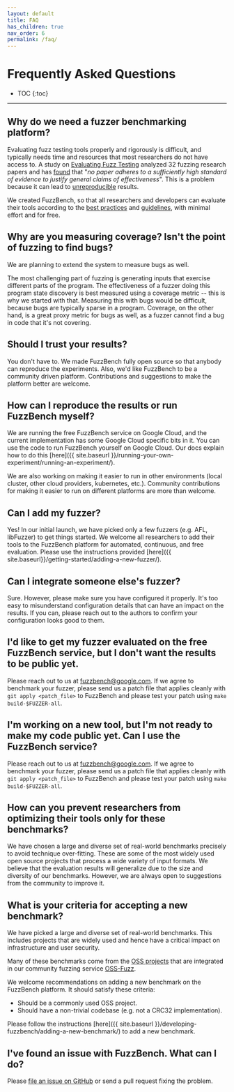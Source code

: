```yaml
---
layout: default
title: FAQ
has_children: true
nav_order: 6
permalink: /faq/
---
```


# Frequently Asked Questions

- TOC
{:toc}
---

## Why do we need a fuzzer benchmarking platform?

Evaluating fuzz testing tools properly and rigorously is difficult, and
typically needs time and resources that most researchers do not have access to.
A study on
[Evaluating Fuzz Testing](https://dl.acm.org/doi/10.1145/3243734.3243804)
analyzed 32 fuzzing research papers and has
[found](http://www.pl-enthusiast.net/2018/08/23/evaluating-empirical-evaluations-for-fuzz-testing/)
that "_no paper adheres to a sufficiently high standard of evidence to justify
general claims of effectiveness_". This is a problem because it can lead to
[unreproducible](https://andreas-zeller.blogspot.com/2019/10/when-results-are-all-that-matters-case.html)
results.

We created FuzzBench, so that all researchers and developers can evaluate their
tools according to the
[best practices](https://andreas-zeller.blogspot.com/2019/10/when-results-are-all-that-matters.html)
and
[guidelines](http://www.sigplan.org/Resources/EmpiricalEvaluation),
with minimal effort and for free.

## Why are you measuring coverage? Isn't the point of fuzzing to find bugs?

We are planning to extend the system to measure bugs as well.

The most challenging part of fuzzing is generating inputs that exercise
different parts of the program. The effectiveness of a fuzzer doing this program
state discovery is best measured using a coverage metric -- this is why we
started with that. Measuring this with bugs would be difficult, because bugs are
typically sparse in a program. Coverage, on the other hand, is a great proxy
metric for bugs as well, as a fuzzer cannot find a bug in code that it's not
covering.

## Should I trust your results?

You don't have to. We made FuzzBench fully open source so that anybody can
reproduce the experiments. Also, we'd like FuzzBench to be a community driven
platform. Contributions and suggestions to make the platform better are welcome.

## How can I reproduce the results or run FuzzBench myself?

We are running the free FuzzBench service on Google Cloud, and the current
implementation has some Google Cloud specific bits in it. You can use the code
to run FuzzBench yourself on Google Cloud. Our docs explain how to do this
[here]({{ site.baseurl }}/running-your-own-experiment/running-an-experiment/).

We are also working on making it easier to run in other environments (local
cluster, other cloud providers, kubernetes, etc.). Community contributions for
making it easier to run on different platforms are more than welcome.

## Can I add my fuzzer?

Yes! In our initial launch, we have picked only a few fuzzers (e.g. AFL,
libFuzzer) to get things started. We welcome all researchers to add their tools
to the FuzzBench platform for automated, continuous, and free evaluation. Please
use the instructions provided [here]({{ site.baseurl}}/getting-started/adding-a-new-fuzzer/).

## Can I integrate someone else's fuzzer?

Sure. However, please make sure you have configured it properly. It's too easy
to misunderstand configuration details that can have an impact on the results.
If you can, please reach out to the authors to confirm your configuration looks
good to them.

## I'd like to get my fuzzer evaluated on the free FuzzBench service, but I don't want the results to be public yet.

Please reach out to us at fuzzbench@google.com. If we agree to benchmark your
fuzzer, please send us a patch file that applies cleanly with `git apply
<patch_file>` to FuzzBench and please test your patch using `make
build-$FUZZER-all`.

## I'm working on a new tool, but I'm not ready to make my code public yet. Can I use the FuzzBench service?

Please reach out to us at fuzzbench@google.com. If we agree to benchmark your
fuzzer, please send us a patch file that applies cleanly with `git apply
<patch_file>` to FuzzBench and please test your patch using `make
build-$FUZZER-all`.

## How can you prevent researchers from optimizing their tools only for these benchmarks?

We have chosen a large and diverse set of real-world benchmarks precisely to
avoid technique over-fitting. These are some of the most widely used open source
projects that process a wide variety of input formats. We believe that the
evaluation results will generalize due to the size and diversity of our
benchmarks. However, we are always open to suggestions from the community to
improve it.

## What is your criteria for accepting a new benchmark?

We have picked a large and diverse set of real-world benchmarks. This includes
projects that are widely used and hence have a critical impact on infrastructure
and user security.

Many of these benchmarks come from the
[OSS projects](https://github.com/google/oss-fuzz/tree/master/projects) that are
integrated in our community fuzzing service
[OSS-Fuzz](https://github.com/google/oss-fuzz).

We welcome recommendations on adding a new benchmark on the FuzzBench platform.
It should satisfy these criteria:
* Should be a commonly used OSS project.
* Should have a non-trivial codebase (e.g. not a CRC32 implementation).

Please follow the instructions
[here]({{ site.baseurl }}/developing-fuzzbench/adding-a-new-benchmark/) to add
a new benchmark.

## I've found an issue with FuzzBench. What can I do?

Please [file an issue on GitHub](https://github.com/google/fuzzbench/issues/new)
or send a pull request fixing the problem.
